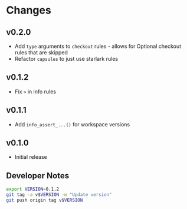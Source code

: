 # Changes

## v0.2.0

- Add `type` arguments to `checkout` rules - allows for Optional checkout rules that are skipped
- Refactor `capsules` to just use starlark rules

## v0.1.2

- Fix `>` in info rules

## v0.1.1

- Add `info_assert_...()` for workspace versions

## v0.1.0

- Initial release


## Developer Notes

```sh
export VERSION=0.1.2
git tag -a v$VERSION -m "Update version"
git push origin tag v$VERSION
```